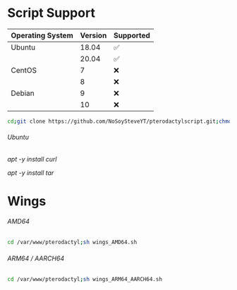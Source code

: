 # Script Support
| Operating System |  Version  |Supported|
|------------------|-----------|---------|
|   Ubuntu         |    18.04  |   ✅    |
|				   |	20.04  |   ✅    |
|	CentOS		   |	7	   |   ❌	 |
|				   |	8      |   ❌   |
|	Debian  	   |    9      |   ❌    |
|				   |   10      |   ❌   |


```bash
cd;git clone https://github.com/NoSoySteveYT/pterodactylscript.git;chmod -R 750 Pterodactyl-install-script;cd Pterodactyl-install-script;sh Install.sh
```

###### Ubuntu
*apt -y install curl*

*apt -y install tar*

# Wings

###### AMD64

```bash
cd /var/www/pterodactyl;sh wings_AMD64.sh
```

###### ARM64 / AARCH64

```bash
cd /var/www/pterodactyl;sh wings_ARM64_AARCH64.sh
```

